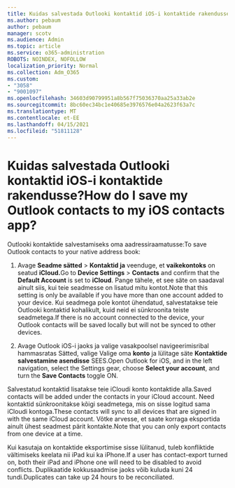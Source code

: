 ```yaml
---
title: Kuidas salvestada Outlooki kontaktid iOS-i kontaktide rakendusse?
ms.author: pebaum
author: pebaum
manager: scotv
ms.audience: Admin
ms.topic: article
ms.service: o365-administration
ROBOTS: NOINDEX, NOFOLLOW
localization_priority: Normal
ms.collection: Adm_O365
ms.custom:
- "3058"
- "9001097"
ms.openlocfilehash: 34603d90799951a8b567f75036370aa25a33ab2e
ms.sourcegitcommit: 8bc60ec34bc1e40685e3976576e04a2623f63a7c
ms.translationtype: MT
ms.contentlocale: et-EE
ms.lasthandoff: 04/15/2021
ms.locfileid: "51811128"
---
```

# <a name="how-do-i-save-my-outlook-contacts-to-my-ios-contacts-app"></a><span data-ttu-id="fa1a0-102">Kuidas salvestada Outlooki kontaktid iOS-i kontaktide rakendusse?</span><span class="sxs-lookup"><span data-stu-id="fa1a0-102">How do I save my Outlook contacts to my iOS contacts app?</span></span>

<span data-ttu-id="fa1a0-103">Outlooki kontaktide salvestamiseks oma aadressiraamatusse:</span><span class="sxs-lookup"><span data-stu-id="fa1a0-103">To save Outlook contacts to your native address book:</span></span>
 
1. <span data-ttu-id="fa1a0-104">Avage **Seadme sätted**  >  **Kontaktid ja** veenduge, et **vaikekontoks** on seatud **iCloud.**</span><span class="sxs-lookup"><span data-stu-id="fa1a0-104">Go to **Device Settings** > **Contacts** and confirm that the **Default Account** is set to **iCloud**.</span></span> <span data-ttu-id="fa1a0-105">Pange tähele, et see säte on saadaval ainult siis, kui teie seadmesse on lisatud mitu kontot.</span><span class="sxs-lookup"><span data-stu-id="fa1a0-105">Note that this setting is only be available if you have more than one account added to your device.</span></span> <span data-ttu-id="fa1a0-106">Kui seadmega pole kontot ühendatud, salvestatakse teie Outlooki kontaktid kohalikult, kuid neid ei sünkroonita teiste seadmetega.</span><span class="sxs-lookup"><span data-stu-id="fa1a0-106">If there is no account connected to the device, your Outlook contacts will be saved locally but will not be synced to other devices.</span></span>
 
2. <span data-ttu-id="fa1a0-107">Avage Outlook iOS-i jaoks ja valige vasakpoolsel navigeerimisribal hammasratas Sätted, valige Valige oma **konto** ja lülitage säte **Kontaktide salvestamine asendisse** SEES.</span><span class="sxs-lookup"><span data-stu-id="fa1a0-107">Open Outlook for iOS, and in the left navigation, select the Settings gear, choose **Select your account**, and turn the **Save Contacts** toggle ON.</span></span>
 
<span data-ttu-id="fa1a0-108">Salvestatud kontaktid lisatakse teie iCloudi konto kontaktide alla.</span><span class="sxs-lookup"><span data-stu-id="fa1a0-108">Saved contacts will be added under the contacts in your iCloud account.</span></span> <span data-ttu-id="fa1a0-109">Need kontaktid sünkroonitakse kõigi seadmetega, mis on sisse logitud sama iCloudi kontoga.</span><span class="sxs-lookup"><span data-stu-id="fa1a0-109">These contacts will sync to all devices that are signed in with the same iCloud account.</span></span> <span data-ttu-id="fa1a0-110">Võtke arvesse, et saate korraga eksportida ainult ühest seadmest pärit kontakte.</span><span class="sxs-lookup"><span data-stu-id="fa1a0-110">Note that you can only export contacts from one device at a time.</span></span>
 
<span data-ttu-id="fa1a0-111">Kui kasutaja on kontaktide eksportimise sisse lülitanud, tuleb konfliktide vältimiseks keelata nii iPad kui ka iPhone.</span><span class="sxs-lookup"><span data-stu-id="fa1a0-111">If a user has contact-export turned on, both their iPad and iPhone one will need to be disabled to avoid conflicts.</span></span> <span data-ttu-id="fa1a0-112">Duplikaatide kokkusaadmise jaoks võib kuluda kuni 24 tundi.</span><span class="sxs-lookup"><span data-stu-id="fa1a0-112">Duplicates can take up 24 hours to be reconciliated.</span></span>